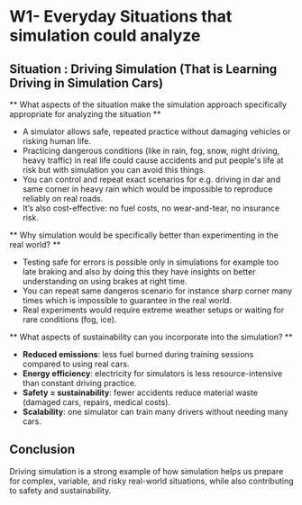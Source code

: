 # W1- Everyday Situations that simulation could analyze

## Situation : Driving Simulation (That is Learning Driving in Simulation Cars)

** What aspects of the situation make the simulation approach specifically appropriate for analyzing the situation **

- A simulator allows safe, repeated practice without damaging vehicles or risking human life.
- Practicing dangerous conditions (like in rain, fog, snow, night driving, heavy traffic) in real life could cause accidents and put people's life at risk but with simulation you can avoid this things.
- You can control and repeat exact scenarios for e.g. driving in dar and same corner in heavy rain which would be impossible to reproduce reliably on real roads.
- It’s also cost-effective: no fuel costs, no wear-and-tear, no insurance risk.


** Why simulation would be specifically better than experimenting in the real world? **
- Testing safe for errors is possible only in simulations  for example too late braking and also by doing this they have insights on better understanding on using brakes at right time.
- You can repeat same dangeros scenario for instance sharp corner many times which is impossible to guarantee in the real world.
- Real experiments would require extreme weather setups or waiting for rare conditions (fog, ice).

** What aspects of sustainability can you incorporate into the simulation? **
- **Reduced emissions**: less fuel burned during training sessions compared to using real cars.
- **Energy efficiency**: electricity for simulators is less resource-intensive than constant driving practice.
- **Safety = sustainability**: fewer accidents reduce material waste (damaged cars, repairs, medical costs).
- **Scalability**: one simulator can train many drivers without needing many cars.

## Conclusion
Driving simulation is a strong example of how simulation helps us prepare for complex, variable, and risky real-world situations, while also contributing to safety and sustainability.
